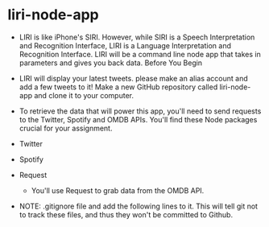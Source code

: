 # liri-node-app

* LIRI is like iPhone's SIRI. However, while SIRI is a Speech Interpretation and Recognition Interface, LIRI is a Language Interpretation and Recognition Interface. LIRI will be a command line node app that takes in parameters and gives you back data.
Before You Begin

* LIRI will display your latest tweets. please make an alias account and add a few tweets to it!
Make a new GitHub repository called liri-node-app and clone it to your computer.

* To retrieve the data that will power this app, you'll need to send requests to the Twitter, Spotify and OMDB APIs. You'll find these Node packages crucial for your assignment.
* Twitter
* Spotify
* Request
  * You'll use Request to grab data from the OMDB API.


* NOTE: .gitignore file and add the following lines to it. This will tell git not to track these files, and thus they won't be committed to Github.
